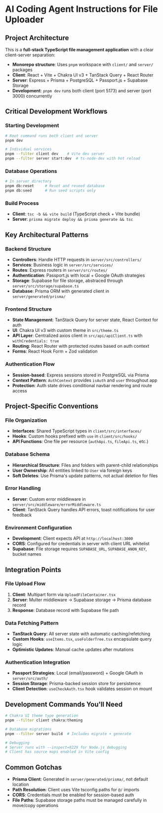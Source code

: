 # AI Coding Agent Instructions for File Uploader

## Project Architecture

This is a **full-stack TypeScript file management application** with a clear client-server separation:

- **Monorepo structure**: Uses `pnpm` workspace with `client/` and `server/` packages
- **Client**: React + Vite + Chakra UI v3 + TanStack Query + React Router
- **Server**: Express + Prisma + PostgreSQL + Passport.js + Supabase Storage
- **Development**: `pnpm dev` runs both client (port 5173) and server (port 3000) concurrently

## Critical Development Workflows

### Starting Development

```bash
# Root command runs both client and server
pnpm dev

# Individual services
pnpm --filter client dev    # Vite dev server
pnpm --filter server start:dev  # ts-node-dev with hot reload
```

### Database Operations

```bash
# In server directory
pnpm db:reset     # Reset and reseed database
pnpm db:seed      # Run seed scripts only
```

### Build Process

- **Client**: `tsc -b && vite build` (TypeScript check + Vite bundle)
- **Server**: `prisma migrate deploy && prisma generate && tsc`

## Key Architectural Patterns

### Backend Structure

- **Controllers**: Handle HTTP requests in `server/src/controllers/`
- **Services**: Business logic in `server/src/services/`
- **Routes**: Express routers in `server/src/routes/`
- **Authentication**: Passport.js with local + Google OAuth strategies
- **Storage**: Supabase for file storage, abstraced through `server/src/storage/supabase.ts`
- **Database**: Prisma ORM with generated client in `server/generated/prisma/`

### Frontend Structure

- **State Management**: TanStack Query for server state, React Context for auth
- **UI**: Chakra UI v3 with custom theme in `src/theme.ts`
- **API Layer**: Centralized axios client in `src/api/apiClient.ts` with `withCredentials: true`
- **Routing**: React Router with protected routes based on auth context
- **Forms**: React Hook Form + Zod validation

### Authentication Flow

- **Session-based**: Express sessions stored in PostgreSQL via Prisma
- **Context Pattern**: `AuthContext` provides `isAuth` and `user` throughout app
- **Protection**: Auth state drives conditional navbar rendering and route access

## Project-Specific Conventions

### File Organization

- **Interfaces**: Shared TypeScript types in `client/src/interfaces/`
- **Hooks**: Custom hooks prefixed with `use` in `client/src/hooks/`
- **API Functions**: One file per resource (`authApi.ts`, `fileApi.ts`, etc.)

### Database Schema

- **Hierarchical Structure**: Files and folders with parent-child relationships
- **User Ownership**: All entities linked to `User` via foreign keys
- **Soft Deletes**: Use Prisma's update patterns, not actual deletion for files

### Error Handling

- **Server**: Custom error middleware in `server/src/middleware/errorMiddleware.ts`
- **Client**: TanStack Query handles API errors, toast notifications for user feedback

### Environment Configuration

- **Development**: Client expects API at `http://localhost:3000`
- **CORS**: Configured for credentials in server with client URL whitelist
- **Supabase**: File storage requires `SUPABASE_URL`, `SUPABASE_ANON_KEY`, bucket names

## Integration Points

### File Upload Flow

1. **Client**: Multipart form via `UploadFileContainer.tsx`
2. **Server**: Multer middleware → Supabase storage → Prisma database record
3. **Response**: Database record with Supabase file path

### Data Fetching Pattern

- **TanStack Query**: All server state with automatic caching/refetching
- **Custom Hooks**: `useItems.tsx`, `useFolderTree.tsx` encapsulate query logic
- **Optimistic Updates**: Manual cache updates after mutations

### Authentication Integration

- **Passport Strategies**: Local (email/password) + Google OAuth in `server/src/auth/`
- **Session Storage**: Prisma-backed session store for persistence
- **Client Detection**: `useCheckAuth.tsx` hook validates session on mount

## Development Commands You'll Need

```bash
# Chakra UI theme type generation
pnpm --filter client chakra:theming

# Database migrations
pnpm --filter server build  # Includes migrate + generate

# Debugging
# Server runs with --inspect=9229 for Node.js debugging
# Client has source maps enabled in Vite config
```

## Common Gotchas

- **Prisma Client**: Generated in `server/generated/prisma/`, not default location
- **Path Resolution**: Client uses Vite tsconfig paths for `@/` imports
- **CORS**: Credentials must be enabled for session-based auth
- **File Paths**: Supabase storage paths must be managed carefully in move/copy operations
